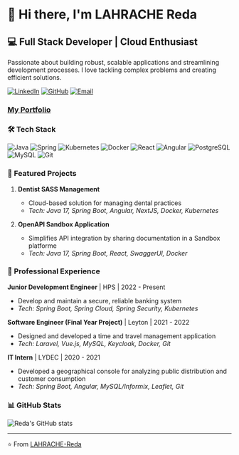 # 👋 Hi there, I'm LAHRACHE Reda

## 💻 Full Stack Developer | Cloud Enthusiast

Passionate about building robust, scalable applications and streamlining development processes. I love tackling complex problems and creating efficient solutions.

[![LinkedIn](https://img.shields.io/badge/-LinkedIn-0077B5?style=flat-square&logo=linkedin&logoColor=white)](https://www.linkedin.com/in/reda-lahrache-8bb3b01b3/)
[![GitHub](https://img.shields.io/badge/-GitHub-181717?style=flat-square&logo=github)](https://github.com/LAHRACHE-Reda)
[![Email](https://img.shields.io/badge/-Email-D14836?style=flat-square&logo=gmail&logoColor=white)](mailto:reda.lahrache@outlook.com)

### [My Portfolio](https://lahrache-reda.github.io/personal-portfolio)

### 🛠 Tech Stack

![Java](https://img.shields.io/badge/-Java-007396?style=flat-square&logo=java)
![Spring](https://img.shields.io/badge/-Spring-6DB33F?style=flat-square&logo=spring&logoColor=white)
![Kubernetes](https://img.shields.io/badge/-Kubernetes-326CE5?style=flat-square&logo=kubernetes&logoColor=white)
![Docker](https://img.shields.io/badge/-Docker-2496ED?style=flat-square&logo=docker&logoColor=white)
![React](https://img.shields.io/badge/-React-61DAFB?style=flat-square&logo=react&logoColor=black)
![Angular](https://img.shields.io/badge/-Angular-DD0031?style=flat-square&logo=angular&logoColor=white)
![PostgreSQL](https://img.shields.io/badge/-PostgreSQL-336791?style=flat-square&logo=postgresql&logoColor=white)
![MySQL](https://img.shields.io/badge/-MySQL-4479A1?style=flat-square&logo=mysql&logoColor=white)
![Git](https://img.shields.io/badge/-Git-F05032?style=flat-square&logo=git&logoColor=white)

### 🚀 Featured Projects

1. **Dentist SASS Management**
   - Cloud-based solution for managing dental practices
   - _Tech: Java 17, Spring Boot, Angular, NextJS, Docker, Kubernetes_

2. **OpenAPI Sandbox Application**
   - Simplifies API integration by sharing documentation in a Sandbox platforme 
   - _Tech: Java 17, Spring Boot, React, SwaggerUI, Docker_

### 💼 Professional Experience

**Junior Development Engineer** | HPS | 2022 - Present
- Develop and maintain a secure, reliable banking system
- _Tech: Spring Boot, Spring Cloud, Spring Security, Kubernetes_

**Software Engineer (Final Year Project)** | Leyton | 2021 - 2022
- Designed and developed a time and travel management application
- _Tech: Laravel, Vue.js, MySQL, Keycloak, Docker, Git_

**IT Intern** | LYDEC | 2020 - 2021
- Developed a geographical console for analyzing public distribution and customer consumption
- _Tech: Spring Boot, Angular, MySQL/Informix, Leaflet, Git_

### 📊 GitHub Stats

![Reda's GitHub stats](https://github-readme-stats.vercel.app/api?username=LAHRACHE-Reda&show_icons=true&theme=radical)

---

⭐️ From [LAHRACHE-Reda](https://github.com/LAHRACHE-Reda)
